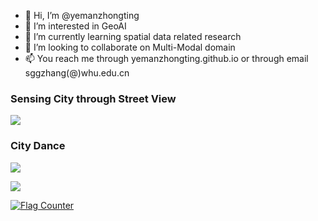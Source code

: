 - 👋 Hi, I’m @yemanzhongting
- 👀 I’m interested in GeoAI
- 🌱 I’m currently learning spatial data related research
- 💞️ I’m looking to collaborate on Multi-Modal domain
- 📫 You reach me through yemanzhongting.github.io or through email sggzhang(@)whu.edu.cn
### Sensing City through Street View 
![](https://raw.githubusercontent.com/yemanzhongting/picb/main/depth_view.gif)
### City Dance
![](https://raw.githubusercontent.com/yemanzhongting/picb/main/%E5%9F%8E%E5%B8%82%E5%BE%8B%E5%8A%A82.gif)

![](https://komarev.com/ghpvc/?username=yemanzhongting)
<div>
<a href="https://info.flagcounter.com/16fE"><img src="https://s01.flagcounter.com/map/16fE/size_l/txt_000000/border_CCCCCC/pageviews_0/viewers_3/flags_0/" alt="Flag Counter" border="0"></a>
</div>
